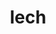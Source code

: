 ---
category: 4-letters
denotation: null
name: lech
reference_link: https://www.etymonline.com/word/lech
root_language: null
root_name: null
title: lech
type: free
word_sums:
- respelling: lech
  sum: 'Lech + '
---